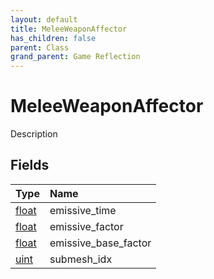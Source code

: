 ```yaml
---
layout: default
title: MeleeWeaponAffector
has_children: false
parent: Class
grand_parent: Game Reflection
---
```

# MeleeWeaponAffector
Description 

## Fields

| Type | Name |
|:-------------|:--------------|
| [float](/docs/game-reflection/components/float) | emissive_time |
| [float](/docs/game-reflection/components/float) | emissive_factor |
| [float](/docs/game-reflection/components/float) | emissive_base_factor |
| [uint](/docs/game-reflection/components/uint) | submesh_idx |

